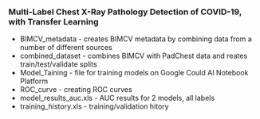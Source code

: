 
### Multi-Label Chest X-Ray Pathology Detection of COVID-19, with Transfer Learning

- BIMCV_metadata - creates BIMCV metadata by combining data from a number of different sources
- combined_dataset - combines BIMCV with PadChest data and reates train/test/validate splits
- Model_Taining - file for training models on Google Could AI Notebook Platform
- ROC_curve - creating ROC curves
- model_results_auc.xls - AUC results for 2 models, all labels
- training_history.xls - training/validation hitory
